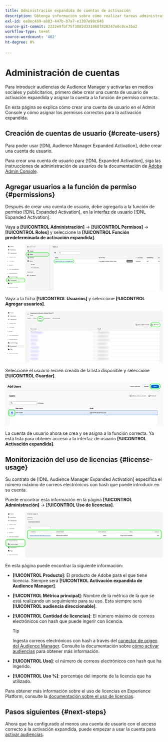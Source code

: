 ```yaml
---
title: Administración expandida de cuentas de activación
description: Obtenga información sobre cómo realizar tareas administrativas en la cuenta de activación expandida, como monitorizar el uso de licencias y asignar los permisos correctos.
exl-id: ee0ec4b9-a083-447b-b7a7-e1307e90c646
source-git-commit: 2222e9fbf75f3082d331868f820247e0c0ce3ba2
workflow-type: tm+mt
source-wordcount: '402'
ht-degree: 0%

---
```


# Administración de cuentas

Para introducir audiencias de Audience Manager y activarlas en medios sociales y publicitarios, primero debe crear una cuenta de usuario de activación expandida y asignar la cuenta a la función de permiso correcta.

En esta página se explica cómo crear una cuenta de usuario en el Admin Console y cómo asignar los permisos correctos para la activación expandida.

## Creación de cuentas de usuario {#create-users}

Para poder usar [!DNL Audience Manager Expanded Activation], debe crear una cuenta de usuario.

Para crear una cuenta de usuario para [!DNL Expanded Activation], siga las instrucciones de administración de usuarios de la documentación de [Adobe Admin Console](https://helpx.adobe.com/es/enterprise/using/manage-users-individually.html).

## Agregar usuarios a la función de permiso {#permissions}

Después de crear una cuenta de usuario, debe agregarla a la función de permiso [!DNL Expanded Activation], en la interfaz de usuario [!DNL Expanded Activation].

Vaya a **[!UICONTROL Administración]** -> **[!UICONTROL Permisos]** -> **[!UICONTROL Roles]** y seleccione la **[!UICONTROL Función predeterminada de activación expandida]**.

![Imagen de la interfaz de usuario de activación expandida que muestra la página Roles.](assets/expanded-activation-role.png)

Vaya a la ficha **[!UICONTROL Usuarios]** y seleccione **[!UICONTROL Agregar usuarios]**.

![Imagen de la interfaz de usuario de activación expandida que muestra la página Usuarios.](assets/add-users.png)

Seleccione el usuario recién creado de la lista disponible y seleccione **[!UICONTROL Guardar]**.

![Imagen de la interfaz de usuario de activación expandida que muestra la página Agregar usuarios.](assets/add-user.png)

La cuenta de usuario ahora se crea y se asigna a la función correcta. Ya está lista para obtener acceso a la interfaz de usuario **[!UICONTROL Activación expandida]**.

## Monitorización del uso de licencias {#license-usage}

Su contrato de [!DNL Audience Manager Expanded Activation] especifica el número máximo de correos electrónicos con hash que puede introducir en su cuenta.

Puede encontrar esta información en la página **[!UICONTROL Administración]** -> **[!UICONTROL Uso de licencias]**.

![Imagen de la interfaz de usuario de activación expandida que muestra la pantalla de uso de licencias.](assets/license-usage.png)

En esta página puede encontrar la siguiente información:

* **[!UICONTROL Producto]**: El producto de Adobe para el que tiene licencia. Siempre será **[!UICONTROL Activación expandida de Audience Manager]**.
* **[!UICONTROL Métrica principal]**: Nombre de la métrica de la que se está realizando un seguimiento para su uso. Esta siempre será **[!UICONTROL audiencia direccionable]**.
* **[!UICONTROL Cantidad de licencias]**: El número máximo de correos electrónicos con hash que puede ingerir con licencia.

  >[!TIP]
  >
  >Ingesta correos electrónicos con hash a través del [conector de origen del Audience Manager](../sources/connectors/adobe-applications/audience-manager.md). Consulte la documentación sobre [cómo activar audiencias](activate-audiences.md) para obtener más información.

* **[!UICONTROL Uso]**: el número de correos electrónicos con hash que ha ingerido.
* **[!UICONTROL Uso %]**: porcentaje del importe de la licencia que ha utilizado.

Para obtener más información sobre el uso de licencias en Experience Platform, consulte la [documentación sobre el uso de licencias](../dashboards/guides/license-usage.md).

## Pasos siguientes {#next-steps}

Ahora que ha configurado al menos una cuenta de usuario con el acceso correcto a la activación expandida, puede empezar a usar la cuenta para [activar audiencias](activate-audiences.md).
